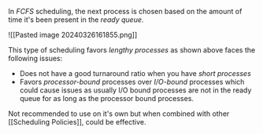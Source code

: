 In *FCFS* scheduling, the next process is chosen based on the amount of time it's been present in the *ready queue*.

![[Pasted image 20240326161855.png]]

This type of scheduling favors *lengthy processes* as shown above faces the following issues: 
- Does not have a good turnaround ratio when you have *short processes*
- Favors *processor-bound* processes over *I/O-bound* processes which could cause issues as usually I/O bound processes are not in the ready queue for as long as the processor bound processes. 

Not recommended to use on it's own but when combined with other [[Scheduling Policies]], could be effective. 